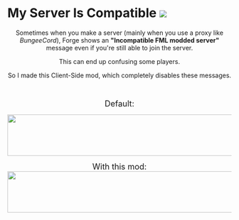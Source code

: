 # My Server Is Compatible <img src="http://cf.way2muchnoise.eu/full_492574_downloads.svg">
<p style="text-align: center;"><span style="font-size: 14px;">Sometimes when you make a server (mainly when you use a proxy like <em>BungeeCord</em>), Forge shows an <strong>"Incompatible FML modded server"</strong> message even if you're still able to join the server.</span></p>
<p style="text-align: center;"><span style="font-size: 14px;">This can end up confusing some players.</span></p>
<p style="text-align: center;"><span style="font-size: 14px;">So I made this Client-Side mod,&nbsp;which completely disables these messages.</span></p>
<p style="text-align: center;">&nbsp;</p>
<p style="text-align: center;"><span style="font-size: 18px;">Default:</span></p>
<p style="text-align: center;"><img style="display: block; margin-left: auto; margin-right: auto;" src="https://i.imgur.com/eH9PRQC.png" alt="" width="958" height="93" /></p>
<p style="text-align: center;"><span style="font-size: 18px;">With this mod:</span><br /><img style="display: block; margin-left: auto; margin-right: auto;" src="https://i.imgur.com/gztSHnd.png" alt="" width="958" height="93" /></p>
<p>&nbsp;</p>
<p>&nbsp;</p>

